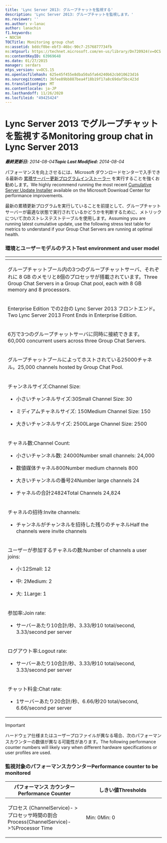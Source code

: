 ```yaml
---
title: 'Lync Server 2013: グループチャットを監視する'
description: 'Lync Server 2013: グループチャットを監視します。'
ms.reviewer: ''
ms.author: v-lanac
author: lanachin
f1.keywords:
- NOCSH
TOCTitle: Monitoring group chat
ms:assetid: bddcf0be-ebf3-46bc-90c7-2576877734fb
ms:mtpsurl: https://technet.microsoft.com/en-us/library/Dn720924(v=OCS.15)
ms:contentKeyID: 63969648
ms.date: 01/27/2015
manager: serdars
mtps_version: v=OCS.15
ms.openlocfilehash: 625e45f455e8dba50a5fa64240b62cb010623d16
ms.sourcegitcommit: 36fee89bb887bea4f18b19f17a8c69daf5bc423d
ms.translationtype: MT
ms.contentlocale: ja-JP
ms.lasthandoff: 11/26/2020
ms.locfileid: "49425424"
---
```

# <a name="monitoring-group-chat-in-lync-server-2013"></a><span data-ttu-id="adcdd-103">Lync Server 2013 でグループチャットを監視する</span><span class="sxs-lookup"><span data-stu-id="adcdd-103">Monitoring group chat in Lync Server 2013</span></span>

<div data-xmlns="http://www.w3.org/1999/xhtml">

<div class="topic" data-xmlns="http://www.w3.org/1999/xhtml" data-msxsl="urn:schemas-microsoft-com:xslt" data-cs="https://msdn.microsoft.com/">

<div data-asp="https://msdn2.microsoft.com/asp">



</div>

<div id="mainSection">

<div id="mainBody"><span data-ttu-id="adcdd-104">

<span> </span></span><span class="sxs-lookup"><span data-stu-id="adcdd-104">

<span> </span></span></span>

<span data-ttu-id="adcdd-105">_**最終更新日:** 2014-08-04_</span><span class="sxs-lookup"><span data-stu-id="adcdd-105">_**Topic Last Modified:** 2014-08-04_</span></span>

<span data-ttu-id="adcdd-106">パフォーマンスを向上させるには、Microsoft ダウンロードセンターで入手できる最新の [累積サーバー更新プログラムインストーラー](https://support.microsoft.com/kb/968802) を実行することを強くお勧めします。</span><span class="sxs-lookup"><span data-stu-id="adcdd-106">We highly recommend running the most recent [Cumulative Server Update Installer](https://support.microsoft.com/kb/968802) available on the Microsoft Download Center for performance improvements.</span></span>

<span data-ttu-id="adcdd-107">最新の累積更新プログラムを実行していることを前提として、グループチャットサーバーが最適な状態で実行されているかどうかを判断するために、メトリックについて次のストレステストテーブルを使用します。</span><span class="sxs-lookup"><span data-stu-id="adcdd-107">Assuming you are running latest cumulative update, use the following stress test table for metrics to understand if your Group Chat Servers are running at optimal health.</span></span>

### <a name="test-environment-and-user-model"></a><span data-ttu-id="adcdd-108">環境とユーザーモデルのテスト</span><span class="sxs-lookup"><span data-stu-id="adcdd-108">Test environment and user model</span></span>

<table>
<colgroup>
<col style="width: 100%" />
</colgroup>
<thead>
<tr class="header">
<th> </th>
</tr>
</thead>
<tbody>
<tr class="odd">
<td><p><span data-ttu-id="adcdd-109">グループチャットプール内の3つのグループチャットサーバ、それぞれに 8 GB のメモリと8個のプロセッサが搭載されています。</span><span class="sxs-lookup"><span data-stu-id="adcdd-109">Three Group Chat Servers in a Group Chat pool, each with 8 GB memory and 8 processors.</span></span></p></td>
</tr>
<tr class="even">
<td><p><span data-ttu-id="adcdd-110">Enterprise Edition での2台の Lync Server 2013 フロントエンド。</span><span class="sxs-lookup"><span data-stu-id="adcdd-110">Two Lync Server 2013 Front Ends in Enterprise Edition.</span></span></p></td>
</tr>
<tr class="odd">
<td><p><span data-ttu-id="adcdd-111">6万で3つのグループチャットサーバに同時に接続できます。</span><span class="sxs-lookup"><span data-stu-id="adcdd-111">60,000 concurrent users across three Group Chat Servers.</span></span></p></td>
</tr>
<tr class="even">
<td><p><span data-ttu-id="adcdd-112">グループチャットプールによってホストされている25000チャネル。</span><span class="sxs-lookup"><span data-stu-id="adcdd-112">25,000 channels hosted by Group Chat Pool.</span></span></p></td>
</tr>
<tr class="odd">
<td><p><span data-ttu-id="adcdd-113">チャンネルサイズ:</span><span class="sxs-lookup"><span data-stu-id="adcdd-113">Channel Size:</span></span></p>
<ul>
<li><p><span data-ttu-id="adcdd-114">小さいチャンネルサイズ:30</span><span class="sxs-lookup"><span data-stu-id="adcdd-114">Small Channel Size: 30</span></span></p></li>
<li><p><span data-ttu-id="adcdd-115">ミディアムチャネルサイズ: 150</span><span class="sxs-lookup"><span data-stu-id="adcdd-115">Medium Channel Size: 150</span></span></p></li>
<li><p><span data-ttu-id="adcdd-116">大きいチャンネルサイズ: 2500</span><span class="sxs-lookup"><span data-stu-id="adcdd-116">Large Channel Size: 2500</span></span></p></li>
</ul></td>
</tr>
<tr class="even">
<td><p><span data-ttu-id="adcdd-117">チャネル数:</span><span class="sxs-lookup"><span data-stu-id="adcdd-117">Channel Count:</span></span></p>
<ul>
<li><p><span data-ttu-id="adcdd-118">小さいチャンネル数: 24000</span><span class="sxs-lookup"><span data-stu-id="adcdd-118">Number small channels: 24,000</span></span></p></li>
<li><p><span data-ttu-id="adcdd-119">数値媒体チャネル800</span><span class="sxs-lookup"><span data-stu-id="adcdd-119">Number medium channels 800</span></span></p></li>
<li><p><span data-ttu-id="adcdd-120">大きいチャンネルの番号24</span><span class="sxs-lookup"><span data-stu-id="adcdd-120">Number large channels 24</span></span></p></li>
<li><p><span data-ttu-id="adcdd-121">チャネルの合計24824</span><span class="sxs-lookup"><span data-stu-id="adcdd-121">Total Channels 24,824</span></span></p></li>
</ul></td>
</tr>
<tr class="odd">
<td><p><span data-ttu-id="adcdd-122">チャネルの招待:</span><span class="sxs-lookup"><span data-stu-id="adcdd-122">Invite channels:</span></span></p>
<ul>
<li><p><span data-ttu-id="adcdd-123">チャンネルがチャンネルを招待した残りのチャネル</span><span class="sxs-lookup"><span data-stu-id="adcdd-123">Half the channels were invite channels</span></span></p></li>
</ul></td>
</tr>
<tr class="even">
<td><p><span data-ttu-id="adcdd-124">ユーザーが参加するチャネルの数:</span><span class="sxs-lookup"><span data-stu-id="adcdd-124">Number of channels a user joins:</span></span></p>
<ul>
<li><p><span data-ttu-id="adcdd-125">小:12</span><span class="sxs-lookup"><span data-stu-id="adcdd-125">Small: 12</span></span></p></li>
<li><p><span data-ttu-id="adcdd-126">中: 2</span><span class="sxs-lookup"><span data-stu-id="adcdd-126">Medium: 2</span></span></p></li>
<li><p><span data-ttu-id="adcdd-127">大: 1</span><span class="sxs-lookup"><span data-stu-id="adcdd-127">Large: 1</span></span></p></li>
</ul></td>
</tr>
<tr class="odd">
<td><p><span data-ttu-id="adcdd-128">参加率:</span><span class="sxs-lookup"><span data-stu-id="adcdd-128">Join rate:</span></span></p>
<ul>
<li><p><span data-ttu-id="adcdd-129">サーバーあたり10合計/秒、3.33/秒</span><span class="sxs-lookup"><span data-stu-id="adcdd-129">10 total/second, 3.33/second per server</span></span></p></li>
</ul></td>
</tr>
<tr class="even">
<td><p><span data-ttu-id="adcdd-130">ログアウト率:</span><span class="sxs-lookup"><span data-stu-id="adcdd-130">Logout rate:</span></span></p>
<ul>
<li><p><span data-ttu-id="adcdd-131">サーバーあたり10合計/秒、3.33/秒</span><span class="sxs-lookup"><span data-stu-id="adcdd-131">10 total/second, 3.33/second per server</span></span></p></li>
</ul></td>
</tr>
<tr class="odd">
<td><p><span data-ttu-id="adcdd-132">チャット料金:</span><span class="sxs-lookup"><span data-stu-id="adcdd-132">Chat rate:</span></span></p>
<ul>
<li><p><span data-ttu-id="adcdd-133">1サーバーあたり20合計/秒、6.66/秒</span><span class="sxs-lookup"><span data-stu-id="adcdd-133">20 total/second, 6.66/second per server</span></span></p></li>
</ul></td>
</tr>
</tbody>
</table>


<div>


> [!IMPORTANT]  
> <span data-ttu-id="adcdd-134">ハードウェア仕様またはユーザープロファイルが異なる場合、次のパフォーマンスカウンターの数値が異なる可能性があります。</span><span class="sxs-lookup"><span data-stu-id="adcdd-134">The following performance counter numbers will likely vary when different hardware specifications or user profiles are used.</span></span>



</div>

### <a name="performance-counter-to-be-monitored"></a><span data-ttu-id="adcdd-135">監視対象のパフォーマンスカウンター</span><span class="sxs-lookup"><span data-stu-id="adcdd-135">Performance counter to be monitored</span></span>

<table>
<colgroup>
<col style="width: 50%" />
<col style="width: 50%" />
</colgroup>
<thead>
<tr class="header">
<th><span data-ttu-id="adcdd-136">パフォーマンス カウンター</span><span class="sxs-lookup"><span data-stu-id="adcdd-136">Performance Counter</span></span></th>
<th><span data-ttu-id="adcdd-137">しきい値</span><span class="sxs-lookup"><span data-stu-id="adcdd-137">Thresholds</span></span></th>
</tr>
</thead>
<tbody>
<tr class="odd">
<td><p><span data-ttu-id="adcdd-138">プロセス (ChannelService)- &gt; プロセッサ時間の割合</span><span class="sxs-lookup"><span data-stu-id="adcdd-138">Process(ChannelService)-&gt;%Processor Time</span></span></p></td>
<td><p><span data-ttu-id="adcdd-139">Min: 0</span><span class="sxs-lookup"><span data-stu-id="adcdd-139">Min: 0</span></span></p></td>
</tr>
</tbody>
</table><span data-ttu-id="adcdd-140">


</div>

<span> </span>

</div>

</div>

</span><span class="sxs-lookup"><span data-stu-id="adcdd-140">


</div>

<span> </span>

</div>

</div>

</span></span></div>

